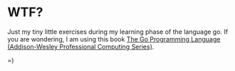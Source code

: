 # WTF?

Just my tiny little exercises during my learning phase of the language go. If you are wondering, I am using this book [The Go Programming Language (Addison-Wesley Professional Computing Series)](https://www.amazon.de/Programming-Language-Addison-Wesley-Professional-Computing/dp/0134190440).

=)
